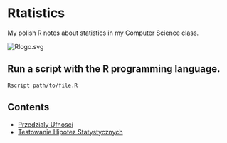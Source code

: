 # Rtatistics
My polish R notes about statistics in my Computer Science class.

![Rlogo.svg](https://www.r-project.org/logo/Rlogo.svg)

## Run a script with the R programming language.
```console
Rscript path/to/file.R 
```

## Contents
- [Przedzialy Ufnosci](PrzedzialyUfnosci)
- [Testowanie Hipotez Statystycznych](TestowanieHipotezStatystycznych)